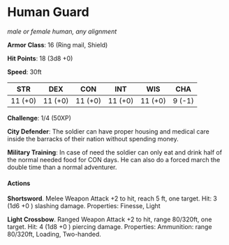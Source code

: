 # Human Guard
*male or female human, any alignment*

**Armor Class**: 16 (Ring mail, Shield)

**Hit Points**: 18 (3d8 +0)

**Speed**: 30ft

**STR**|**DEX**|**CON**|**INT**|**WIS**|**CHA**
-------|-------|-------|-------|-------|-------
11 (+0)|11 (+0)|11 (+0)|11 (+0)|11 (+0)|9 (-1)

**Challenge**: 1/4 (50XP) 

**City Defender**: The soldier can have proper housing and medical care inside the barracks of their nation without spending money.

**Military Training**: In case of need the soldier can only eat and drink half of the normal needed food for CON days. He can also do a forced march the double time than a normal adventurer.

#### Actions
**Shortsword**. Melee Weapon Attack +2 to hit, reach 5 ft, one target. Hit: 3 (1d6 +0 ) slashing damage. Properties: Finesse, Light

**Light Crossbow**. Ranged Weapon Attack +2 to hit, range 80/320ft, one target. Hit: 4 (1d8 +0 ) piercing damage. Properties: Ammunition: range 80/320ft, Loading, Two-handed.
